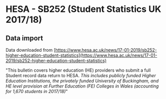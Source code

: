 # HESA - SB252 (Student Statistics UK 2017/18)
## Data import

Data downloaded from [https://www.hesa.ac.uk/news/17-01-2019/sb252-higher-education-student-statistics](https://www.hesa.ac.uk/news/17-01-2019/sb252-higher-education-student-statistics)

"This bulletin covers higher education (HE) providers who submit a full Student record data return to HESA. *This includes publicly funded Higher Education Institutions, the privately funded University of Buckingham, and HE level provision at Further Education (FE) Colleges in Wales (accounting for 1,670 students in 2017/18)*"